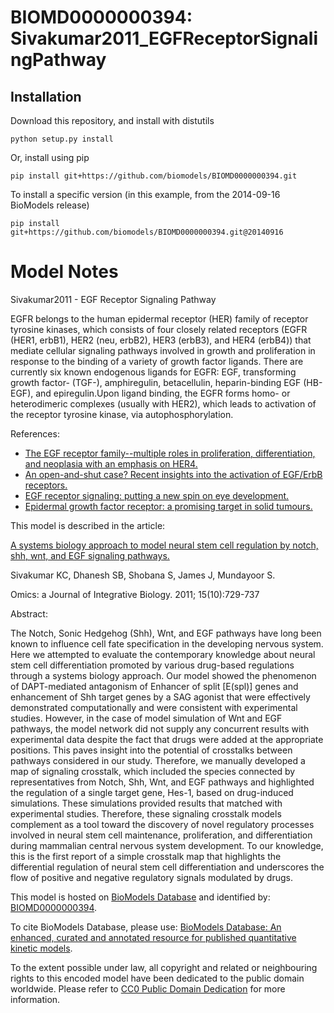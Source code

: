 # BIOMD0000000394: Sivakumar2011_EGFReceptorSignalingPathway

## Installation

Download this repository, and install with distutils

`python setup.py install`

Or, install using pip

`pip install git+https://github.com/biomodels/BIOMD0000000394.git`

To install a specific version (in this example, from the 2014-09-16 BioModels release)

`pip install git+https://github.com/biomodels/BIOMD0000000394.git@20140916`


# Model Notes


Sivakumar2011 - EGF Receptor Signaling Pathway

EGFR belongs to the human epidermal receptor (HER) family of receptor tyrosine
kinases, which consists of four closely related receptors (EGFR (HER1, erbB1),
HER2 (neu, erbB2), HER3 (erbB3), and HER4 (erbB4)) that mediate cellular
signaling pathways involved in growth and proliferation in response to the
binding of a variety of growth factor ligands. There are currently six known
endogenous ligands for EGFR: EGF, transforming growth factor- (TGF-),
amphiregulin, betacellulin, heparin-binding EGF (HB-EGF), and epiregulin.Upon
ligand binding, the EGFR forms homo- or heterodimeric complexes (usually with
HER2), which leads to activation of the receptor tyrosine kinase, via
autophosphorylation.

References:

  * [The EGF receptor family--multiple roles in proliferation, differentiation, and neoplasia with an emphasis on HER4.](http://identifiers.org/pubmed/12813928)
  * [An open-and-shut case? Recent insights into the activation of EGF/ErbB receptors.](http://identifiers.org/pubmed/14527402)
  * [EGF receptor signaling: putting a new spin on eye development.](http://identifiers.org/pubmed/14561424)
  * [Epidermal growth factor receptor: a promising target in solid tumours.](http://identifiers.org/pubmed/14766123)

This model is described in the article:

[A systems biology approach to model neural stem cell regulation by notch,
shh, wnt, and EGF signaling pathways.](http://identifiers.org/pubmed/21978399)

Sivakumar KC, Dhanesh SB, Shobana S, James J, Mundayoor S.

Omics: a Journal of Integrative Biology. 2011; 15(10):729-737

Abstract:

The Notch, Sonic Hedgehog (Shh), Wnt, and EGF pathways have long been known to
influence cell fate specification in the developing nervous system. Here we
attempted to evaluate the contemporary knowledge about neural stem cell
differentiation promoted by various drug-based regulations through a systems
biology approach. Our model showed the phenomenon of DAPT-mediated antagonism
of Enhancer of split [E(spl)] genes and enhancement of Shh target genes by a
SAG agonist that were effectively demonstrated computationally and were
consistent with experimental studies. However, in the case of model simulation
of Wnt and EGF pathways, the model network did not supply any concurrent
results with experimental data despite the fact that drugs were added at the
appropriate positions. This paves insight into the potential of crosstalks
between pathways considered in our study. Therefore, we manually developed a
map of signaling crosstalk, which included the species connected by
representatives from Notch, Shh, Wnt, and EGF pathways and highlighted the
regulation of a single target gene, Hes-1, based on drug-induced simulations.
These simulations provided results that matched with experimental studies.
Therefore, these signaling crosstalk models complement as a tool toward the
discovery of novel regulatory processes involved in neural stem cell
maintenance, proliferation, and differentiation during mammalian central
nervous system development. To our knowledge, this is the first report of a
simple crosstalk map that highlights the differential regulation of neural
stem cell differentiation and underscores the flow of positive and negative
regulatory signals modulated by drugs.

This model is hosted on [BioModels Database](http://www.ebi.ac.uk/biomodels/)
and identified by:
[BIOMD0000000394](http://identifiers.org/biomodels.db/BIOMD0000000394).

To cite BioModels Database, please use: [BioModels Database: An enhanced,
curated and annotated resource for published quantitative kinetic
models](http://identifiers.org/pubmed/20587024).

To the extent possible under law, all copyright and related or neighbouring
rights to this encoded model have been dedicated to the public domain
worldwide. Please refer to [CC0 Public Domain
Dedication](http://creativecommons.org/publicdomain/zero/1.0/) for more
information.


